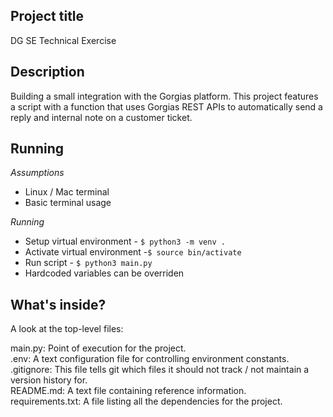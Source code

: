 ## Project title
DG SE Technical Exercise

## Description
Building a small integration with the Gorgias platform. This project features a script with a function that uses Gorgias REST APIs to automatically send a reply and internal note
on a customer ticket.

## Running

*Assumptions*
- Linux / Mac terminal
- Basic terminal usage 

*Running*
- Setup virtual environment - `$ python3 -m venv .`
- Activate virtual environment -`$ source bin/activate`
- Run script - `$ python3 main.py`
- Hardcoded variables can be overriden 

 

## What's inside?
A look at the top-level files:

main.py: Point of execution for the project.  <br />
.env: A text configuration file for controlling environment constants.  <br />
.gitignore: This file tells git which files it should not track / not maintain a version history for. <br />
README.md: A text file containing reference information. <br />
requirements.txt: A file listing all the dependencies for the project. 
